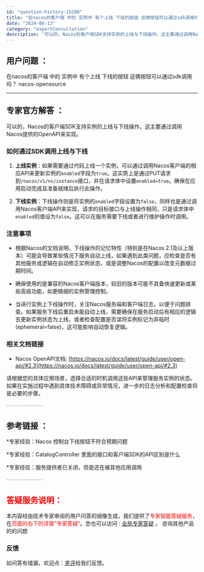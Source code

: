 ```yaml
---
id: "question-history-15286"
title: "在nacos的客户端 中的 实例中 有个上线 下线的按钮 这俩按钮可以通过sdk调用吗？ nacos-opensource"
date: "2024-06-13"
category: "expertConsultation"
description: "可以的，Nacos的客户端SDK支持实例的上线与下线操作。这主要通过调用Nacos提供的OpenAPI来实现。### 如何通过SDK调用上线与下线1. **上线实例**：如果需要通过代码上线一个实例，可以通过调用Nacos客户端的相应API来更新实例的`enabled`字段为`true`。这实质上是"
---
```


## 用户问题 ： 
 在nacos的客户端 中的 实例中 有个上线 下线的按钮 这俩按钮可以通过sdk调用吗？ nacos-opensource 

---------------
## 专家官方解答 ：

可以的，Nacos的客户端SDK支持实例的上线与下线操作。这主要通过调用Nacos提供的OpenAPI来实现。

### 如何通过SDK调用上线与下线

1. **上线实例**：如果需要通过代码上线一个实例，可以通过调用Nacos客户端的相应API来更新实例的`enabled`字段为`true`。这实质上是通过PUT请求到`/nacos/v1/ns/instance`接口，并在请求体中设置`enabled=true`。确保在应用启动完成且准备就绪后执行此操作。

2. **下线实例**：下线操作则是将实例的`enabled`字段设置为`false`，同样也是通过调用Nacos客户端API来实现，请求的目标接口与上线操作相同，只是请求体中`enabled`的值设为`false`。这可以在服务需要下线或者进行维护操作时调用。

### 注意事项

- 根据Nacos的文档说明，下线操作的记忆特性（特别是在Nacos 2.1及以上版本）可能会导致某些情况下服务自动上线，如果遇到此类问题，应检查是否有其他服务或逻辑在自动修正实例状态，或是调整Nacos的配置以改变元数据过期时间。
  
- 确保使用的是兼容的Nacos客户端版本，较旧的版本可能不具备快速更新或某些高级功能，如更精细的实例管理控制。

- 当进行实例上下线操作时，关注Nacos服务端和客户端日志，以便于问题排查。如果服务下线后重启未能自动上线，需要确保在服务启动后有相应的逻辑去更新实例状态为上线，或者检查配置是否误将实例标记为非临时(ephemeral=false)，这可能影响自动恢复逻辑。

### 相关文档链接

- Nacos OpenAPI文档: [https://nacos.io/docs/latest/guide/user/open-api/#2.3](https://nacos.io/docs/latest/guide/user/open-api/#2.3)

请根据您的具体应用场景，选择合适的时机调用这些API来管理服务实例的状态。如果在实施过程中遇到具体技术障碍或异常情况，进一步的日志分析和配置检查将是必要的步骤。


<font color="#949494">---------------</font> 


## 参考链接 ：

*专家经验：Nacos 控制台下线按钮不符合预期问题 
 
 *专家经验：CatalogController 里面的接口和客户端SDK的API区别是什么 
 
 *专家经验：服务提供者已关闭，但是还在被其他应用调用 


 <font color="#949494">---------------</font> 
 


## <font color="#FF0000">答疑服务说明：</font> 

本内容经由技术专家审阅的用户问答的镜像生成，我们提供了<font color="#FF0000">专家智能答疑服务</font>，在<font color="#FF0000">页面的右下的浮窗”专家答疑“</font>。您也可以访问 : [全局专家答疑](https://opensource.alibaba.com/chatBot) 。 咨询其他产品的的问题

### 反馈
如问答有错漏，欢迎点：[差评](https://ai.nacos.io/user/feedbackByEnhancerGradePOJOID?enhancerGradePOJOId=15306)给我们反馈。
